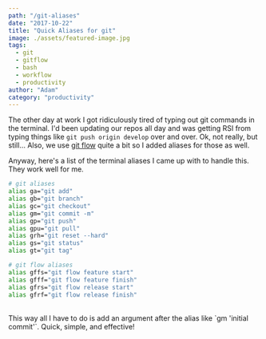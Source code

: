 ```yaml
---
path: "/git-aliases"
date: "2017-10-22"
title: "Quick Aliases for git"
image: ./assets/featured-image.jpg
tags:
  - git
  - gitflow
  - bash
  - workflow
  - productivity
author: "Adam"
category: "productivity"
---
```


The other day at work I got ridiculously tired of typing out git commands in the terminal. I'd been updating our repos all day and was getting RSI from typing things like `git push origin develop` over and over. Ok, not really, but still... Also, we use [git flow](https://danielkummer.github.io/git-flow-cheatsheet/) quite a bit so I added aliases for those as well.

Anyway, here's a list of the terminal aliases I came up with to handle this. They work well for me.

```bash
# git aliases
alias ga="git add"
alias gb="git branch"
alias gc="git checkout"
alias gm="git commit -m"
alias gp="git push"
alias gpu="git pull"
alias grh="git reset --hard"
alias gs="git status"
alias gt="git tag"

# git flow aliases
alias gffs="git flow feature start"
alias gfff="git flow feature finish"
alias gfrs="git flow release start"
alias gfrf="git flow release finish"
```
<br />
This way all I have to do is add an argument after the alias like `gm 'initial commit'`. Quick, simple, and effective!

